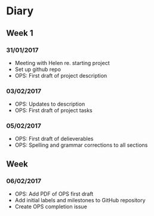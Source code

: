 # Diary 



## Week 1

### 31/01/2017
* Meeting with Helen re. starting project
* Set up github repo
* OPS: First draft of project description

### 03/02/2017
* OPS: Updates to description
* OPS: First draft of project tasks

### 05/02/2017
* OPS: First draft of delieverables
* OPS: Spelling and grammar corrections to all sections




## Week

### 06/02/2017
* OPS: Add PDF of OPS first draft
* Add initial labels and milestones to GitHub repository
* Create OPS completion issue